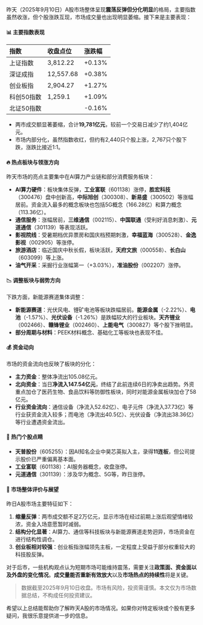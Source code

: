 昨天（2025年9月10日）A股市场整体呈现**震荡反弹但分化明显**的格局，主要指数虽然收涨，但个股涨跌互现，市场成交量也出现明显萎缩。接下来是主要表现：

#### 📊 主要指数表现
| 指数       | 收盘点位   | 涨跌幅 |
| :--------- | :--------- | :----- |
| 上证指数   | 3,812.22   | +0.13% |
| 深证成指   | 12,557.68  | +0.38% |
| 创业板指   | 2,904.27   | +1.27% |
| 科创50指数 | 1,259.1    | +1.09% |
| 北证50指数 |             | -0.16% |

-   两市成交额显著萎缩，合计**19,781亿元**，较前一个交易日减少了约1,404亿元。
-   市场内部分化，虽然指数收红，但约有2,440只个股上涨，2,767只个股下跌，涨跌比接近1:1。

#### 🔥 热点板块与领涨方向
昨天市场的亮点主要集中在AI算力产业链和部分消费服务板块：

*   **AI算力硬件**：板块集体反弹，**工业富联**（601138）涨停，**胜宏科技**（300476）盘中创新高，**中际旭创**（300308）、**新易盛**（300502）等涨幅居前。资金流入最多的概念板块也包括5G概念（166.28亿）和算力概念（113.36亿）。
*   **通信服务**：涨幅居前，**三维通信**（002115）、**中国联通**（受利好消息刺激）、**元道通信**（301139）等表现活跃。
*   **影视院线**：受暑期档优异票房和国庆档预期刺激，**幸福蓝海**（300528）、**金逸影视**（002905）等涨停。
*   **旅游酒店**：临近国庆中秋长假，板块活跃，**天府文旅**（000558）、**长白山**（603099）等上涨。
*   **油气开采**：采掘行业涨幅第一（+3.03%），**准油股份**（002207）涨停。

#### 📉 调整板块与弱势方向
下跌方面，新能源赛道集体调整：

*   **新能源赛道**：光伏风电、锂矿电池等板块跌幅居前。**能源金属**（-2.22%）、**电池**（-1.57%）、**光伏设备**（-1.26%）是跌幅较大的行业板块。**天齐锂业**（002466）、**赣锋锂业**（002460）、**上能电气**（300827）等个股下挫明显。
*   **部分周期与材料**：PEEK材料概念、基础化工等板块也表现不佳。

#### 💰 资金动向
市场的资金流向也反映了板块的分化：

*   **主力资金**：整体净流出105.08亿元。
*   **北向资金**：当日**净流入147.54亿元**，终结了此前连续6日的净卖出趋势。外资重点加仓了医药生物、食品饮料等防御性板块，同时对能源金属板块加仓了58亿元。
*   **行业资金流向**：通信设备（净流入52.62亿）、电子元件（净流入37.73亿）等行业获资金流入较多；而电池（净流出40.5亿）、光伏设备（净流出38.36亿）等行业遭遇资金流出。

#### 🌟 热门个股点睛
*   **天普股份**（605255）：因AI知名企业中昊芯英拟入主，录得**11连板**，但公司提示股价已严重偏离基本面。
*   **工业富联**（601138）：AI服务器概念，收盘涨停。
*   **元道通信**（301139）：涉及华为概念、5G等，昨日涨停。

#### 📌 市场整体评价与展望
昨日A股市场主要特征如下：

1.  **缩量反弹**：两市成交额不足2万亿元，显示市场在经过前期上涨后观望情绪较浓，资金入场意愿暂时减弱。
2.  **结构分化显著**：AI算力、通信等科技板块与新能源赛道走势迥异，市场资金在进行结构性调仓。
3.  **创业板相对较强**：创业板指涨幅领先主板，一定程度上受益于部分权重较大的科技股反弹。

对于后市，一些机构观点认为短期市场可能维持震荡，需要关注**政策面、资金面以及外盘的变化情况**。**成交量能否重新有效放大**以及**市场热点的持续性**将是关键。

> 数据截至2025年9月10日收盘。市场有风险，投资需谨慎。本文仅为市场数据总结，不构成任何投资建议。

希望以上总结能帮助你了解昨天A股的市场情况。如果你对特定板块或个股有更多疑问，我很乐意提供进一步的信息。
